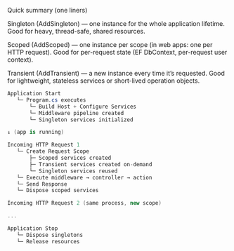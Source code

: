 Quick summary (one liners)

Singleton (AddSingleton) — one instance for the whole application lifetime. Good for heavy, thread-safe, shared resources.

Scoped (AddScoped) — one instance per scope (in web apps: one per HTTP request). Good for per-request state (EF DbContext, per-request user context).

Transient (AddTransient) — a new instance every time it’s requested. Good for lightweight, stateless services or short-lived operation objects.


```cs
Application Start
   └─ Program.cs executes
       └─ Build Host + Configure Services
       └─ Middleware pipeline created
       └─ Singleton services initialized

↓ (app is running)

Incoming HTTP Request 1
   └─ Create Request Scope
       ├─ Scoped services created
       ├─ Transient services created on-demand
       └─ Singleton services reused
   └─ Execute middleware → controller → action
   └─ Send Response
   └─ Dispose scoped services

Incoming HTTP Request 2 (same process, new scope)

...

Application Stop
   └─ Dispose singletons
   └─ Release resources

```